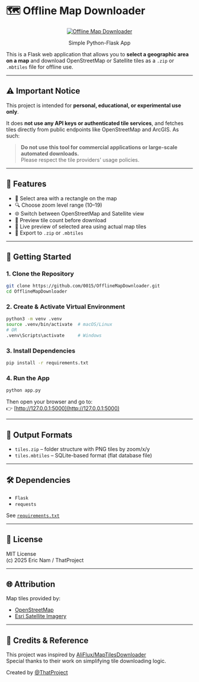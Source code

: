 # 🗺️ Offline Map Downloader


<div align="center">

[![Offline Map Downloader](./misc/demo.gif)](https://youtu.be/uJirSqlyhA4)
<p>Simple Python-Flask App</p>
</div>


This is a Flask web application that allows you to **select a geographic area on a map** and download OpenStreetMap or Satellite tiles as a `.zip` or `.mbtiles` file for offline use.

---

## ⚠️ Important Notice

This project is intended for **personal, educational, or experimental use only**.

It does **not use any API keys or authenticated tile services**, and fetches tiles directly from public endpoints like OpenStreetMap and ArcGIS. As such:

> **Do not use this tool for commercial applications or large-scale automated downloads.**  
> Please respect the tile providers' usage policies.

---

## 🔧 Features

- 📍 Select area with a rectangle on the map  
- 🔍 Choose zoom level range (10–19)  
- 🌐 Switch between OpenStreetMap and Satellite view  
- 🧮 Preview tile count before download  
- 🎨 Live preview of selected area using actual map tiles  
- 💾 Export to `.zip` or `.mbtiles`  

---

## 🚀 Getting Started

### 1. Clone the Repository

```bash
git clone https://github.com/0015/OfflineMapDownloader.git
cd OfflineMapDownloader
```

### 2. Create & Activate Virtual Environment

```bash
python3 -m venv .venv
source .venv/bin/activate  # macOS/Linux
# OR
.venv\Scripts\activate     # Windows
```

### 3. Install Dependencies

```bash
pip install -r requirements.txt
```

### 4. Run the App

```bash
python app.py
```

Then open your browser and go to:  
👉 [http://127.0.0.1:5000](http://127.0.0.1:5000)

---

## 📁 Output Formats

- `tiles.zip` – folder structure with PNG tiles by zoom/x/y  
- `tiles.mbtiles` – SQLite-based format (flat database file)  

---

## 🛠 Dependencies

- `Flask`
- `requests`

See [`requirements.txt`](./requirements.txt)

---

## 📝 License

MIT License  
(c) 2025 Eric Nam / ThatProject

---

## 🌐 Attribution

Map tiles provided by:
- [OpenStreetMap](https://www.openstreetmap.org)
- [Esri Satellite Imagery](https://www.arcgis.com/home/item.html?id=10df2279f9684e4a9f6a7f08febac2a9)

---

## 🙌 Credits & Reference

This project was inspired by [AliFlux/MapTilesDownloader](https://github.com/AliFlux/MapTilesDownloader)  
Special thanks to their work on simplifying tile downloading logic.

Created by [@ThatProject](https://github.com/0015)
